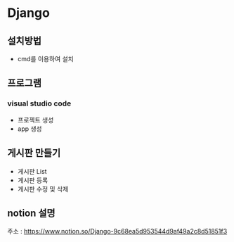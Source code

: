 # Django

## 설치방법
- cmd를 이용하여 설치

## 프로그램
### visual studio code
- 프로젝트 생성
- app 생성

## 게시판 만들기
- 게시판 List
- 게시판 등록
- 게시판 수정 및 삭제


## notion 설명
주소 : https://www.notion.so/Django-9c68ea5d953544d9af49a2c8d51851f3
